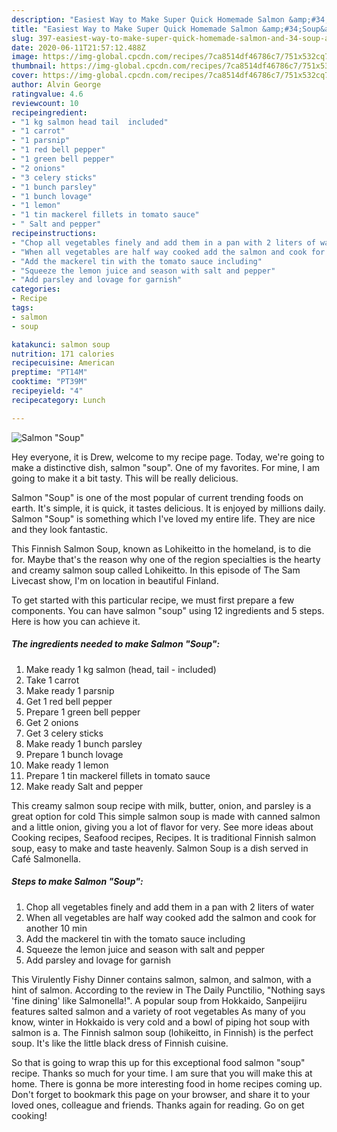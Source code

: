 ```yaml
---
description: "Easiest Way to Make Super Quick Homemade Salmon &amp;#34;Soup&amp;#34;"
title: "Easiest Way to Make Super Quick Homemade Salmon &amp;#34;Soup&amp;#34;"
slug: 397-easiest-way-to-make-super-quick-homemade-salmon-and-34-soup-and-34
date: 2020-06-11T21:57:12.488Z
image: https://img-global.cpcdn.com/recipes/7ca8514df46786c7/751x532cq70/salmon-soup-recipe-main-photo.jpg
thumbnail: https://img-global.cpcdn.com/recipes/7ca8514df46786c7/751x532cq70/salmon-soup-recipe-main-photo.jpg
cover: https://img-global.cpcdn.com/recipes/7ca8514df46786c7/751x532cq70/salmon-soup-recipe-main-photo.jpg
author: Alvin George
ratingvalue: 4.6
reviewcount: 10
recipeingredient:
- "1 kg salmon head tail  included"
- "1 carrot"
- "1 parsnip"
- "1 red bell pepper"
- "1 green bell pepper"
- "2 onions"
- "3 celery sticks"
- "1 bunch parsley"
- "1 bunch lovage"
- "1 lemon"
- "1 tin mackerel fillets in tomato sauce"
- " Salt and pepper"
recipeinstructions:
- "Chop all vegetables finely and add them in a pan with 2 liters of water"
- "When all vegetables are half way cooked add the salmon and cook for another 10 min"
- "Add the mackerel tin with the tomato sauce including"
- "Squeeze the lemon juice and season with salt and pepper"
- "Add parsley and lovage for garnish"
categories:
- Recipe
tags:
- salmon
- soup

katakunci: salmon soup 
nutrition: 171 calories
recipecuisine: American
preptime: "PT14M"
cooktime: "PT39M"
recipeyield: "4"
recipecategory: Lunch

---
```



![Salmon &#34;Soup&#34;](https://img-global.cpcdn.com/recipes/7ca8514df46786c7/751x532cq70/salmon-soup-recipe-main-photo.jpg)

Hey everyone, it is Drew, welcome to my recipe page. Today, we're going to make a distinctive dish, salmon &#34;soup&#34;. One of my favorites. For mine, I am going to make it a bit tasty. This will be really delicious.

Salmon &#34;Soup&#34; is one of the most popular of current trending foods on earth. It's simple, it is quick, it tastes delicious. It is enjoyed by millions daily. Salmon &#34;Soup&#34; is something which I've loved my entire life. They are nice and they look fantastic.

This Finnish Salmon Soup, known as Lohikeitto in the homeland, is to die for. Maybe that&#39;s the reason why one of the region specialties is the hearty and creamy salmon soup called Lohikeitto. In this episode of The Sam Livecast show, I&#39;m on location in beautiful Finland.


To get started with this particular recipe, we must first prepare a few components. You can have salmon &#34;soup&#34; using 12 ingredients and 5 steps. Here is how you can achieve it.

<!--inarticleads1-->

##### The ingredients needed to make Salmon &#34;Soup&#34;:

1. Make ready 1 kg salmon (head, tail - included)
1. Take 1 carrot
1. Make ready 1 parsnip
1. Get 1 red bell pepper
1. Prepare 1 green bell pepper
1. Get 2 onions
1. Get 3 celery sticks
1. Make ready 1 bunch parsley
1. Prepare 1 bunch lovage
1. Make ready 1 lemon
1. Prepare 1 tin mackerel fillets in tomato sauce
1. Make ready  Salt and pepper


This creamy salmon soup recipe with milk, butter, onion, and parsley is a great option for cold This simple salmon soup is made with canned salmon and a little onion, giving you a lot of flavor for very. See more ideas about Cooking recipes, Seafood recipes, Recipes. It is traditional Finnish salmon soup, easy to make and taste heavenly. Salmon Soup is a dish served in Café Salmonella. 

<!--inarticleads2-->

##### Steps to make Salmon &#34;Soup&#34;:

1. Chop all vegetables finely and add them in a pan with 2 liters of water
1. When all vegetables are half way cooked add the salmon and cook for another 10 min
1. Add the mackerel tin with the tomato sauce including
1. Squeeze the lemon juice and season with salt and pepper
1. Add parsley and lovage for garnish


This Virulently Fishy Dinner contains salmon, salmon, and salmon, with a hint of salmon. According to the review in The Daily Punctilio, &#34;Nothing says &#39;fine dining&#39; like Salmonella!&#34;. A popular soup from Hokkaido, Sanpeijiru features salted salmon and a variety of root vegetables As many of you know, winter in Hokkaido is very cold and a bowl of piping hot soup with salmon is a. The Finnish salmon soup (lohikeitto, in Finnish) is the perfect soup. It&#39;s like the little black dress of Finnish cuisine. 

So that is going to wrap this up for this exceptional food salmon &#34;soup&#34; recipe. Thanks so much for your time. I am sure that you will make this at home. There is gonna be more interesting food in home recipes coming up. Don't forget to bookmark this page on your browser, and share it to your loved ones, colleague and friends. Thanks again for reading. Go on get cooking!
